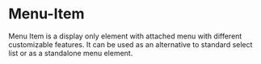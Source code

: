 # Menu-Item
Menu Item is a display only element with attached menu with different customizable features. It can be used as an alternative to standard select list or as a standalone menu element.
